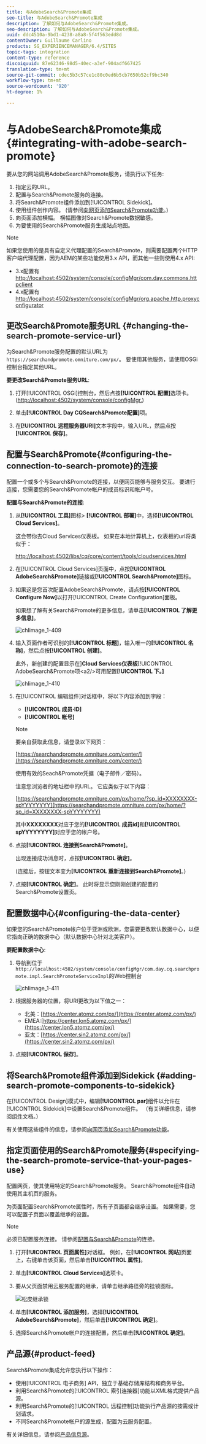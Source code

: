 ```yaml
---
title: 与AdobeSearch&Promote集成
seo-title: 与AdobeSearch&Promote集成
description: 了解如何与AdobeSearch&Promote集成。
seo-description: 了解如何与AdobeSearch&Promote集成。
uuid: ddc4510a-9bd1-4238-a8a8-5f4f563edd8d
contentOwner: Guillaume Carlino
products: SG_EXPERIENCEMANAGER/6.4/SITES
topic-tags: integration
content-type: reference
discoiquuid: 87e62346-98d5-40ec-a3ef-904adf667425
translation-type: tm+mt
source-git-commit: cdec5b3c57ce1c80c0ed6b5cb7650b52cf9bc340
workflow-type: tm+mt
source-wordcount: '920'
ht-degree: 1%

---
```



# 与AdobeSearch&amp;Promote集成{#integrating-with-adobe-search-promote}

要从您的网站调用AdobeSearch&amp;Promote服务，请执行以下任务:

1. 指定云的URL。
1. 配置与Search&amp;Promote服务的连接。
1. 将Search&amp;Promote组件添加到[!UICONTROL Sidekick]。
1. 使用组件创作内容。 (请参阅[向网页添加Search&amp;Promote功能](/help/sites-authoring/search-and-promote.md)。)
1. 向页面添加横幅。 横幅图像对Search&amp;Promote数据敏感。
1. 为要使用的Search&amp;Promote服务生成站点地图。

>[!NOTE]
>
>如果您使用的是具有自定义代理配置的Search&amp;Promote，则需要配置两个HTTP客户端代理配置，因为AEM的某些功能使用3.x API，而其他一些则使用4.x API:
>
>* 3.x配置有[http://localhost:4502/system/console/configMgr/com.day.commons.httpclient](http://localhost:4502/system/console/configMgr/com.day.commons.httpclient)
>* 4.x配置有[http://localhost:4502/system/console/configMgr/org.apache.http.proxyconfigurator](http://localhost:4502/system/console/configMgr/org.apache.http.proxyconfigurator)

>



## 更改Search&amp;Promote服务URL {#changing-the-search-promote-service-url}

为Search&amp;Promote服务配置的默认URL为`https://searchandpromote.omniture.com/px/`。 要使用其他服务，请使用OSGi控制台指定其他URL。

**要更改Search&amp;Promote服务URL**:

1. 打开[!UICONTROL OSGi]控制台，然后点按&#x200B;**[!UICONTROL 配置]**&#x200B;选项卡。 ([http://localhost:4502/system/console/configMgr.](http://localhost:4502/system/console/configMgr))

1. 单击&#x200B;**[!UICONTROL Day CQSearch&amp;Promote配置]**&#x200B;项。
1. 在&#x200B;**[!UICONTROL 远程服务器URI]**&#x200B;文本字段中，输入URL，然后点按&#x200B;**[!UICONTROL 保存]**。

## 配置与Search&amp;Promote{#configuring-the-connection-to-search-promote}的连接

配置一个或多个与Search&amp;Promote的连接，以便网页能够与服务交互。 要进行连接，您需要您的Search&amp;Promote帐户的成员标识和帐户号。

**配置与Search&amp;Promote的连接**:

1. 从&#x200B;**[!UICONTROL 工具]**&#x200B;图标> **[!UICONTROL 部署]**&#x200B;中，选择&#x200B;**[!UICONTROL Cloud Services]**。

   这会带你去Cloud Services仪表板。 如果在本地计算机上，仪表板的url将类似于：

   [http://localhost:4502/libs/cq/core/content/tools/cloudservices.html](http://localhost:4502/libs/cq/core/content/tools/cloudservices.html)

1. 在[!UICONTROL Cloud Services]页面中，点按&#x200B;**[!UICONTROL AdobeSearch&amp;Promote]**&#x200B;链接或&#x200B;**[!UICONTROL Search&amp;Promote]**&#x200B;图标。

1. 如果这是您首次配置AdobeSearch&amp;Promote，请点按&#x200B;**[!UICONTROL Configure Now]**&#x200B;以打开[!UICONTROL Create Configuration]面板。

   如果想了解有关Search&amp;Promote的更多信息，请单击&#x200B;**[!UICONTROL 了解更多信息]**。

   ![chlimage_1-409](assets/chlimage_1-409.png)

1. 输入页面作者可识别的&#x200B;**[!UICONTROL 标题]**，输入唯一的&#x200B;**[!UICONTROL 名称]**，然后点按&#x200B;**[!UICONTROL 创建]**。

   此外，新创建的配置显示在&#x200B;]**Cloud Services仪表板**[!UICONTROL  AdobeSearch&amp;Promote项&lt;a2/>可用配置&#x200B;**[!UICONTROL 下。]**

   ![chlimage_1-410](assets/chlimage_1-410.png)

1. 在[!UICONTROL 编辑组件]对话框中，将以下内容添加到字段：

   * **[!UICONTROL 成员·ID]**
   * **[!UICONTROL 帐号]**

   >[!NOTE]
   >
   >要亲自获取此信息，请登录以下网页：
   >
   >[https://searchandpromote.omniture.com/center/](https://searchandpromote.omniture.com/center/)
   >
   >使用有效的Seach&amp;Promote凭据（电子邮件／密码）。
   >
   >注意您浏览者的地址栏中的URL。 它应类似于以下内容：
   >
   >[](https://searchandpromote.omniture.com/px/home/?sp_id=XXXXXXXX-spYYYYYYYY)
   >
   >[https://searchandpromote.omniture.com/px/home/?sp_id=XXXXXXXX-spYYYYYYYY](https://searchandpromote.omniture.com/px/home/?sp_id=XXXXXXXX-spYYYYYYYY)
   >
   >其中&#x200B;**XXXXXXXX**&#x200B;对应于您的&#x200B;**[!UICONTROL 成员id]**&#x200B;和&#x200B;**[!UICONTROL spYYYYYYYY]**&#x200B;对应于您的帐户号。

1. 点按&#x200B;**[!UICONTROL 连接到Search&amp;Promote]**。

   出现连接成功消息时，点按&#x200B;**[!UICONTROL 确定]**。

   (连接后，按钮文本变为&#x200B;**[!UICONTROL 重新连接到Search&amp;Promote]**。)

1. 点按&#x200B;**[!UICONTROL 确定]**。 此时将显示您刚刚创建的配置的Search&amp;Promote设置页。

## 配置数据中心{#configuring-the-data-center}

如果您的Search&amp;Promote帐户位于亚洲或欧洲，您需要更改默认数据中心，以便它指向正确的数据中心（默认数据中心针对北美客户）。

**要配置数据中心**:

1. 导航到位于`http://localhost:4502/system/console/configMgr/com.day.cq.searchpromote.impl.SearchPromoteServiceImpl`的Web控制台

   ![chlimage_1-411](assets/chlimage_1-411.png)

1. 根据服务器的位置，将URI更改为以下值之一：

   * 北美：[https://center.atomz.com/px/](https://center.atomz.com/px/)
   * EMEA:[https://center.lon5.atomz.com/px/](https://center.lon5.atomz.com/px/)
   * 亚太：[https://center.sin2.atomz.com/px/](https://center.sin2.atomz.com/px/)

1. 点按&#x200B;**[!UICONTROL 保存]**。

## 将Search&amp;Promote组件添加到Sidekick {#adding-search-promote-components-to-sidekick}

在[!UICONTROL Design]模式中，编辑&#x200B;**[!UICONTROL par]**&#x200B;组件以允许在[!UICONTROL Sidekick]中设置Search&amp;Promote组件。 （有关详细信息，请参阅[组件](/help/sites-developing/components.md)文档。）

有关使用这些组件的信息，请参阅[向网页添加Search&amp;Promote功能](/help/sites-authoring/search-and-promote.md)。

## 指定页面使用的Search&amp;Promote服务{#specifying-the-search-promote-service-that-your-pages-use}

配置网页，使其使用特定的Search&amp;Promote服务。 Search&amp;Promote组件自动使用其主机页的服务。

为页面配置Search&amp;Promote属性时，所有子页面都会继承设置。 如果需要，您可以配置子页面以覆盖继承的设置。

>[!NOTE]
>
>必须已配置服务连接。 请参阅[配置与Search&amp;Promote](#configuring-the-connection-to-search-promote)的连接。

1. 打开&#x200B;**[!UICONTROL 页面属性]**&#x200B;对话框。 例如，在&#x200B;**[!UICONTROL 网站]**&#x200B;页面上，右键单击该页面，然后单击&#x200B;**[!UICONTROL 属性]**。

1. 单击&#x200B;**[!UICONTROL Cloud Services]**&#x200B;选项卡。

1. 要从父页面禁用云服务配置的继承，请单击继承路径旁的挂锁图标。

   ![松皮继承锁](assets/sandpinheritpadlock.png)

1. 单击&#x200B;**[!UICONTROL 添加服务]**，选择&#x200B;**[!UICONTROL AdobeSearch&amp;Promote]**，然后单击&#x200B;**[!UICONTROL 确定]**。

1. 选择Search&amp;Promote帐户的连接配置，然后单击&#x200B;**[!UICONTROL 确定]**。

## 产品源{#product-feed}

Search&amp;Promote集成允许您执行以下操作：

* 使用[!UICONTROL 电子商务] API，独立于基础存储库结构和商务平台。
* 利用Search&amp;Promote的[!UICONTROL 索引连接器]功能以XML格式提供产品源。
* 利用Search&amp;Promote的[!UICONTROL 远程控制]功能执行产品源的按需或计划请求。
* 不同Search&amp;Promote帐户的源生成，配置为云服务配置。

有关详细信息，请参阅[产品信息源](/help/sites-administering/product-feed.md)。
